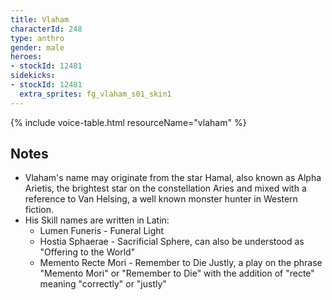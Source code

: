 ```yaml
---
title: Vlaham
characterId: 248
type: anthro
gender: male
heroes:
- stockId: 12481
sidekicks:
- stockId: 12481
  extra_sprites: fg_vlaham_s01_skin1
---
```


{% include voice-table.html resourceName="vlaham"
%}

## Notes
- Vlaham's name may originate from the star Hamal, also known as Alpha Arietis, the brightest star on the constellation Aries and mixed with a reference to Van Helsing, a well known monster hunter in Western fiction.
- His Skill names are written in Latin:
  - Lumen Funeris - Funeral Light
  - Hostia Sphaerae - Sacrificial Sphere, can also be understood as "Offering to the World"
  - Memento Recte Mori - Remember to Die Justly, a play on the phrase "Memento Mori" or "Remember to Die" with the addition of "recte" meaning "correctly" or "justly"
